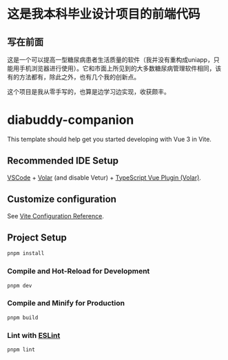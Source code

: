 # 这是我本科毕业设计项目的前端代码
## 写在前面
这是一个可以提高一型糖尿病患者生活质量的软件（我并没有重构成uniapp，只能用手机浏览器进行使用）。它和市面上所见到的大多数糖尿病管理软件相同，该有的方法都有，除此之外，也有几个我的创新点。

这个项目是我从零手写的，也算是边学习边实现，收获颇丰。




# diabuddy-companion

This template should help get you started developing with Vue 3 in Vite.

## Recommended IDE Setup

[VSCode](https://code.visualstudio.com/) + [Volar](https://marketplace.visualstudio.com/items?itemName=Vue.volar) (and disable Vetur) + [TypeScript Vue Plugin (Volar)](https://marketplace.visualstudio.com/items?itemName=Vue.vscode-typescript-vue-plugin).

## Customize configuration

See [Vite Configuration Reference](https://vitejs.dev/config/).

## Project Setup

```sh
pnpm install
```

### Compile and Hot-Reload for Development

```sh
pnpm dev
```

### Compile and Minify for Production

```sh
pnpm build
```

### Lint with [ESLint](https://eslint.org/)

```sh
pnpm lint
```

